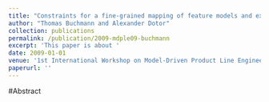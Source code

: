 ```yaml
---
title: "Constraints for a fine-grained mapping of feature models and executable domain models"
author: "Thomas Buchmann and Alexander Dotor"
collection: publications
permalink: /publication/2009-mdple09-buchmann
excerpt: 'This paper is about '
date: 2009-01-01
venue: '1st International Workshop on Model-Driven Product Line Engineering (MDPLE'09)'
paperurl: ''
---
```


#Abstract
